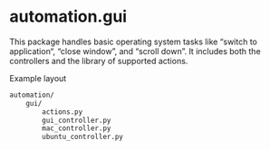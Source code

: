 # automation.gui

This package handles basic operating system tasks like “switch to application“, “close window”, and “scroll down”. It includes both the controllers and the library of supported actions.

Example layout

```txt
automation/
    gui/
        actions.py
        gui_controller.py
        mac_controller.py
        ubuntu_controller.py
```
